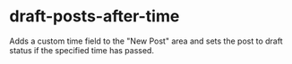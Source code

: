 # draft-posts-after-time
Adds a custom time field to the "New Post" area and sets the post to draft status if the specified time has passed.
